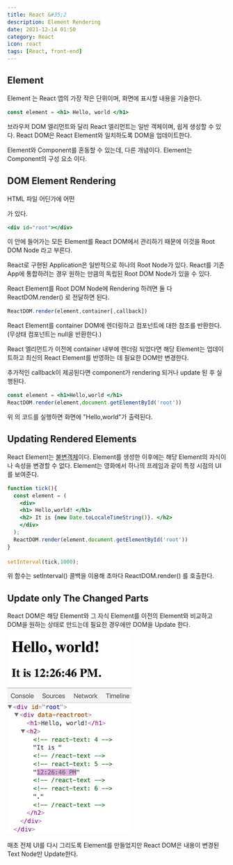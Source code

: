 ```yaml
---
title: React &#35;2
description: Element Rendering
date: 2021-12-14 01:50
category: React
icon: react
tags: [React, front-end]
---
```

## Element

Element 는 React 앱의 가장 작은 단위이며, 화면에 표시할 내용을 기술한다.

```jsx
const element = <h1> Hello, world </h1> 
```

브라우저 DOM 엘리먼트와 달리 React 엘리먼트는 일반 객체이며, 쉽게 생성할 수 있다.
React DOM은 React Element와 일치하도록 DOM을 업데이트한다.

Element와 Component를 혼동할 수 있는데, 다른 개념이다. Element는 Component의 구성 요소 이다.

## DOM Element Rendering

HTML 파일 어딘가에 어떤 <span class="code-variable"><div></span> 가 있다.

```jsx
<div id="root"></div>
```
이 안에 들어가는 모든 Element를 React DOM에서 관리하기 때문에 이것을 Root DOM Node 라고 부른다.

React로 구현된 Application은 일반적으로 하나의 Root Node가 있다. React를 기존 App에 통합하려는 경우 원하는 만큼의 독립된 Root DOM Node가 있을 수 있다.

React Element를 Root DOM Node에 Rendering 하려면 둘 다 
<span class="code-variable">ReactDOM.render()</span> 로 전달하면 된다.

```jsx
ReactDOM.render(element,container[,callback])
```

React Element를 
<span class="code-variable">container</span> DOM에 렌더링하고 컴포넌트에 대한 참조를 반환한다. (무상태 컴포넌트는 null을 반환한다.)

React 엘리먼트가 이전에 <span class="code-variable">container</span> 내부에 렌더링 되었다면 해당 Element는 업데이트하고 최신의 React Element를 반영하는 데 필요한 DOM만 변경한다.

추가적인 callback이 제공된다면 component가 rendering 되거나 update 된 후 실행된다.

```jsx
const element = <h1>Hello,world </h1>
ReactDOM.render(element,document.getElementById('root'))
```

위 의 코드를 실행하면 화면에 "Hello,world"가 출력된다.

## Updating Rendered Elements

React Element는 [불변객체](https://ko.wikipedia.org/wiki/%EB%B6%88%EB%B3%80%EA%B0%9D%EC%B2%B4)이다. Element를 생성한 이후에는 해당 Element의 자식이나 속성을 변경할 수 없다. Element는 영화에서 하나의 프레임과 같이 특정 시점의 UI를 보여준다.

```jsx
function tick(){
  const element = (
    <div>
    <h1> Hello,world! </h1>
    <h2> It is {new Date.toLocaleTimeString()}. </h2>
    </div>
  );
  ReactDOM.render(element,document.getElementById('root'))
}

setInterval(tick,1000);
```

위 함수는 
<span class="code-variable"> setInterval() </span> 콜백을 이용해 초마다 
<span class="code-variable"> ReactDOM.render() </span> 를 호출한다.

## Update only The Changed Parts

React DOM은 해당 Element와 그 자식 Element를 이전의 Element와 비교하고 DOM을 원하는 상태로 만드는데 필요한 경우에만 DOM을 Update 한다.

![예시1](/assets/images/post/img-2021-12-14-01.gif)

매초 전체 UI를 다시 그리도록 Element를 만들었지만 React DOM은 내용이 변경된 Text Node만 Update한다.

